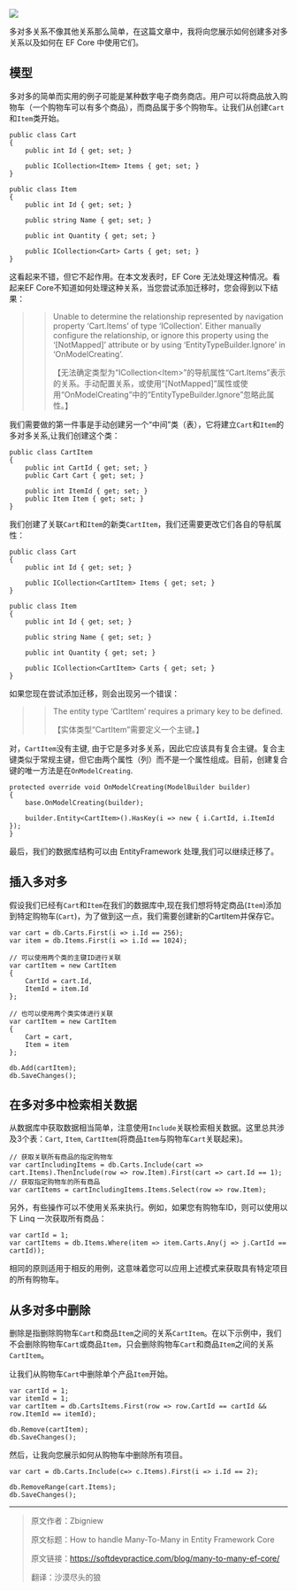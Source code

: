 ![](https://img1.lequ.co/2021/11/cover_05.png)

多对多关系不像其他关系那么简单，在这篇文章中，我将向您展示如何创建多对多关系以及如何在 EF Core 中使用它们。

## 模型

多对多的简单而实用的例子可能是某种数字电子商务商店。用户可以将商品放入购物车（一个购物车可以有多个商品），而商品属于多个购物车。让我们从创建`Cart`和`Item`类开始。

```
public class Cart
{
    public int Id { get; set; }

    public ICollection<Item> Items { get; set; }
}
```

```
public class Item
{
    public int Id { get; set; }

    public string Name { get; set; }

    public int Quantity { get; set; }

    public ICollection<Cart> Carts { get; set; }
}
```

这看起来不错，但它不起作用。在本文发表时，EF Core 无法处理这种情况。看起来EF Core不知道如何处理这种关系，当您尝试添加迁移时，您会得到以下结果：

>>Unable to determine the relationship represented by navigation property ‘Cart.Items’ of type ‘ICollection<Item>’. Either manually configure the relationship, or ignore this property using the ‘[NotMapped]’ attribute or by using ‘EntityTypeBuilder.Ignore’ in ‘OnModelCreating’.
>>
>>【无法确定类型为“ICollection&lt;Item&gt;”的导航属性“Cart.Items”表示的关系。手动配置关系，或使用“[NotMapped]”属性或使用“OnModelCreating”中的“EntityTypeBuilder.Ignore”忽略此属性。】

我们需要做的第一件事是手动创建另一个“中间”类（表），它将建立`Cart`和`Item`的多对多关系,让我们创建这个类：

```
public class CartItem
{
    public int CartId { get; set; }
    public Cart Cart { get; set; }

    public int ItemId { get; set; }
    public Item Item { get; set; }
}
```

我们创建了关联`Cart`和`Item`的新类`CartItem`，我们还需要更改它们各自的导航属性：

```
public class Cart
{
    public int Id { get; set; }

    public ICollection<CartItem> Items { get; set; }
}
```

```
public class Item
{
    public int Id { get; set; }

    public string Name { get; set; }

    public int Quantity { get; set; }

    public ICollection<CartItem> Carts { get; set; }
}
```

如果您现在尝试添加迁移，则会出现另一个错误：

>>The entity type ‘CartItem’ requires a primary key to be defined.
>>
>>【实体类型“CartItem”需要定义一个主键。】

对，`CartItem`没有主键, 由于它是多对多关系，因此它应该具有复合主键。复合主键类似于常规主键，但它由两个属性（列）而不是一个属性组成。目前，创建复合键的唯一方法是在`OnModelCreating`.

```
protected override void OnModelCreating(ModelBuilder builder)
{
    base.OnModelCreating(builder);

    builder.Entity<CartItem>().HasKey(i => new { i.CartId, i.ItemId });
}
```

最后，我们的数据库结构可以由 EntityFramework 处理,我们可以继续迁移了。

## 插入多对多

假设我们已经有`Cart`和`Item`在我们的数据库中,现在我们想将特定商品(`Item`)添加到特定购物车(`Cart`)，为了做到这一点，我们需要创建新的CartItem并保存它。

```
var cart = db.Carts.First(i => i.Id == 256);
var item = db.Items.First(i => i.Id == 1024);

// 可以使用两个类的主键ID进行关联
var cartItem = new CartItem
{
    CartId = cart.Id,
    ItemId = item.Id
};

// 也可以使用两个类实体进行关联
var cartItem = new CartItem
{
    Cart = cart,
    Item = item
};

db.Add(cartItem);
db.SaveChanges();
```

## 在多对多中检索相关数据

从数据库中获取数据相当简单，注意使用`Include`关联检索相关数据。这里总共涉及3个表：`Cart`, `Item`, `CartItem`(将商品`Item`与购物车`Cart`关联起来)。

```
// 获取关联所有商品的指定购物车
var cartIncludingItems = db.Carts.Include(cart => cart.Items).ThenInclude(row => row.Item).First(cart => cart.Id == 1);
// 获取指定购物车的所有商品
var cartItems = cartIncludingItems.Items.Select(row => row.Item);
```

另外，有些操作可以不使用关系来执行。例如，如果您有购物车ID，则可以使用以下 Linq 一次获取所有商品：

```
var cartId = 1;
var cartItems = db.Items.Where(item => item.Carts.Any(j => j.CartId == cartId));
```

相同的原则适用于相反的用例，这意味着您可以应用上述模式来获取具有特定项目的所有购物车。

## 从多对多中删除

删除是指删除购物车`Cart`和商品`Item`之间的关系`CartItem`。在以下示例中，我们不会删除购物车`Cart`或商品`Item`，只会删除购物车`Cart`和商品`Item`之间的关系`CartItem`。

让我们从购物车`Cart`中删除单个产品`Item`开始。

```
var cartId = 1;
var itemId = 1;
var cartItem = db.CartsItems.First(row => row.CartId == cartId && row.ItemId == itemId);

db.Remove(cartItem);
db.SaveChanges();
```

然后，让我向您展示如何从购物车中删除所有项目。

```
var cart = db.Carts.Include(c=> c.Items).First(i => i.Id == 2);

db.RemoveRange(cart.Items);
db.SaveChanges();
```

---

>
>原文作者：Zbigniew
>
>原文标题：How to handle Many-To-Many in Entity Framework Core
>
>原文链接：https://softdevpractice.com/blog/many-to-many-ef-core/
>
>翻译：沙漠尽头的狼